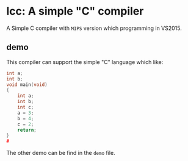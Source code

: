 # lcc: A simple "C" compiler
A Simple C compiler with ```MIPS``` version which programming in VS2015. 

## demo
This compiler can support the simple "C" language which like:

```c
int a;
int b;
void main(void)
{
    int a;
    int b;
    int c;
    a = 3;
    b = 4;
    c = 2;
    return;
} 
#
```
The other demo can be find in the ```demo``` file.

